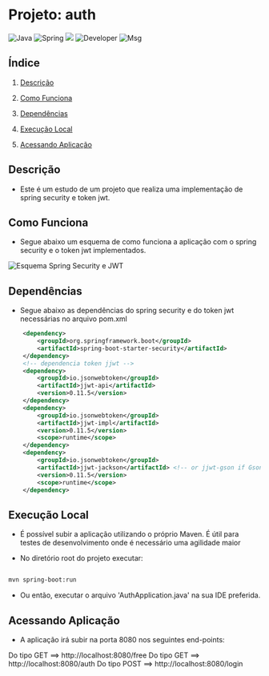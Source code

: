# Projeto: auth
![Java](https://img.shields.io/badge/Java-17-blue?style=plastic&logo=java)  ![Spring](https://img.shields.io/badge/Spring-3.4.0-green?style=plastic&logo=spring)  ![](https://img.shields.io/badge/Maven-orange)  ![Developer](https://img.shields.io/static/v1?label=Dev&message=Fab&color=456a8f&style=plastic&logo=librewolf)  ![Msg](https://img.shields.io/badge/Nada%20é%20permanente,%20exceto%20a%20mudança.-456a8f)

## Índice

1. [Descrição](#descrição) 

2. [Como Funciona](#como-funciona)

3. [Dependências](#dependências) 

4. [Execução Local](#execução-local)

7. [Acessando Aplicação](#acessando-aplicação)

## Descrição
- Este é um estudo de um projeto que realiza uma implementação de spring security e token jwt.

## Como Funciona
- Segue abaixo um esquema de como funciona a aplicação com o spring security e o token jwt implementados.

![Esquema Spring Security e JWT](https://ik.imagekit.io/m9jek0taq/esquemaSpringSecurity.png?updatedAt=1734380688423)

## Dependências
- Segue abaixo as dependências do spring security e do token jwt necessárias no arquivo pom.xml
```xml
    <dependency>
		<groupId>org.springframework.boot</groupId>
		<artifactId>spring-boot-starter-security</artifactId>
	</dependency>
	<!-- dependencia token jjwt -->
	<dependency>
		<groupId>io.jsonwebtoken</groupId>
		<artifactId>jjwt-api</artifactId>
		<version>0.11.5</version>
	</dependency>
	<dependency>
		<groupId>io.jsonwebtoken</groupId>
		<artifactId>jjwt-impl</artifactId>
		<version>0.11.5</version>
		<scope>runtime</scope>
	</dependency>
	<dependency>
		<groupId>io.jsonwebtoken</groupId>
		<artifactId>jjwt-jackson</artifactId> <!-- or jjwt-gson if Gson is preferred -->
		<version>0.11.5</version>
		<scope>runtime</scope>
	</dependency>
```

## Execução Local
- É possível subir a aplicação utilizando o próprio Maven. É útil para testes de desenvolvimento onde é necessário uma agilidade maior

- No diretório root do projeto executar:

```bash

mvn spring-boot:run

```
- Ou então, executar o arquivo 'AuthApplication.java' na sua IDE preferida.   

## Acessando Aplicação
- A aplicação irá subir na porta 8080 nos seguintes end-points: 

Do tipo GET  ==>    http://localhost:8080/free
Do tipo GET  ==>    http://localhost:8080/auth
Do tipo POST ==>    http://localhost:8080/login 






